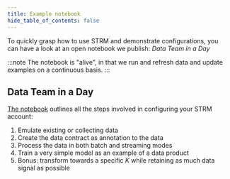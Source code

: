 ```yaml
---
title: Example notebook
hide_table_of_contents: false
---
```



To quickly grasp how to use STRM and demonstrate configurations, you can have a look at an open notebook we publish: *Data Team in a Day*

:::note
The notebook is "alive", in that we run and refresh data and update examples on a continuous basis.
:::

## Data Team in a Day

[The notebook](https://deepnote.com/workspace/STRM-demos-2614c69d-1aae-4c75-a0b8-ee631006da30/project/Data-team-in-a-day-with-STRM-eb9f78ee-b796-48e5-b1ff-b77815a3952a/notebook/Anonymisation%20pipelines%20with%20STRM%20Privacy-681be7708cf844589c24db36e0a5d2d9) outlines all the steps involved in configuring your STRM account:

1. Emulate existing or collecting data
2. Create the data contract as annotation to the data
3. Process the data in both batch and streaming modes
4. Train a very simple model as an example of a data product
5. Bonus: transform towards a specific _K_ while retaining as much data signal as possible